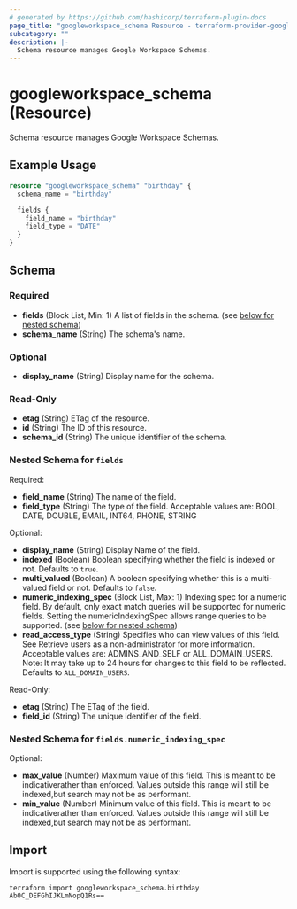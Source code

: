 ```yaml
---
# generated by https://github.com/hashicorp/terraform-plugin-docs
page_title: "googleworkspace_schema Resource - terraform-provider-googleworkspace"
subcategory: ""
description: |-
  Schema resource manages Google Workspace Schemas.
---
```


# googleworkspace_schema (Resource)

Schema resource manages Google Workspace Schemas.

## Example Usage

```terraform
resource "googleworkspace_schema" "birthday" {
  schema_name = "birthday"

  fields {
    field_name = "birthday"
    field_type = "DATE"
  }
}
```

<!-- schema generated by tfplugindocs -->
## Schema

### Required

- **fields** (Block List, Min: 1) A list of fields in the schema. (see [below for nested schema](#nestedblock--fields))
- **schema_name** (String) The schema's name.

### Optional

- **display_name** (String) Display name for the schema.

### Read-Only

- **etag** (String) ETag of the resource.
- **id** (String) The ID of this resource.
- **schema_id** (String) The unique identifier of the schema.

<a id="nestedblock--fields"></a>
### Nested Schema for `fields`

Required:

- **field_name** (String) The name of the field.
- **field_type** (String) The type of the field. Acceptable values are: BOOL, DATE, DOUBLE, EMAIL, INT64, PHONE, STRING

Optional:

- **display_name** (String) Display Name of the field.
- **indexed** (Boolean) Boolean specifying whether the field is indexed or not. Defaults to `true`.
- **multi_valued** (Boolean) A boolean specifying whether this is a multi-valued field or not. Defaults to `false`.
- **numeric_indexing_spec** (Block List, Max: 1) Indexing spec for a numeric field. By default, only exact match queries will be supported for numeric fields. Setting the numericIndexingSpec allows range queries to be supported. (see [below for nested schema](#nestedblock--fields--numeric_indexing_spec))
- **read_access_type** (String) Specifies who can view values of this field. See Retrieve users as a non-administrator for more information. Acceptable values are: ADMINS_AND_SELF or ALL_DOMAIN_USERS. Note: It may take up to 24 hours for changes to this field to be reflected. Defaults to `ALL_DOMAIN_USERS`.

Read-Only:

- **etag** (String) The ETag of the field.
- **field_id** (String) The unique identifier of the field.

<a id="nestedblock--fields--numeric_indexing_spec"></a>
### Nested Schema for `fields.numeric_indexing_spec`

Optional:

- **max_value** (Number) Maximum value of this field. This is meant to be indicativerather than enforced. Values outside this range will still be indexed,but search may not be as performant.
- **min_value** (Number) Minimum value of this field. This is meant to be indicativerather than enforced. Values outside this range will still be indexed,but search may not be as performant.

## Import

Import is supported using the following syntax:

```shell
terraform import googleworkspace_schema.birthday Ab0C_DEFGhIJKLmNopQ1Rs==
```
